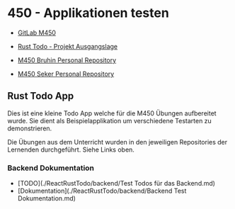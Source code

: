 # 450 - Applikationen testen

- [GitLab M450](https://gitlab.com/ch-tbz-it/Stud/m450/m450)

- [Rust Todo - Projekt Ausgangslage](https://github.com/Ezpcy/ReactRustTodo)

- [M450 Bruhin Personal Repository](https://github.com/R06NV4LDR/M450---Applikationen-testen_RB)
- [M450 Seker Personal Repository](https://github.com/Ezpcy/450-Applikationen-testen)

## Rust Todo App

Dies ist eine kleine Todo App welche für die M450 Übungen aufbereitet wurde. Sie dient als Beispielapplikation um
verschiedene Testarten zu demonstrieren.

Die Übungen aus dem Unterricht wurden in den jeweiligen Repositories der Lernenden durchgeführt. Siehe Links oben. 

### Backend Dokumentation

- [TODO](./ReactRustTodo/backend/Test Todos für das Backend.md)
- [Dokumentation](./ReactRustTodo/backend/Backend Test Dokumentation.md)
